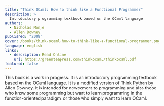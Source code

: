 ```yaml
---
title: "Think OCaml: How to think like a Functional Programmer"
description: >
  Introductory programming textbook based on the OCaml language
authors:
  - Nicholas Monje
  - Allen Downey
published: "2008"
cover: /books/think-ocaml-how-to-think-like-a-functional-programmer.png
language: english
links:
  - description: Read Online
    uri: https://greenteapress.com/thinkocaml/thinkocaml.pdf
featured: false
---
```


This book is a work in progress. It is an introductory programming
textbook based on the OCaml language. It is a modified version of
Think Python by Allen Downey. It is intended for newcomers to
programming and also those who know some programming but want to learn
programming in the function-oriented paradigm, or those who simply
want to learn OCaml.
